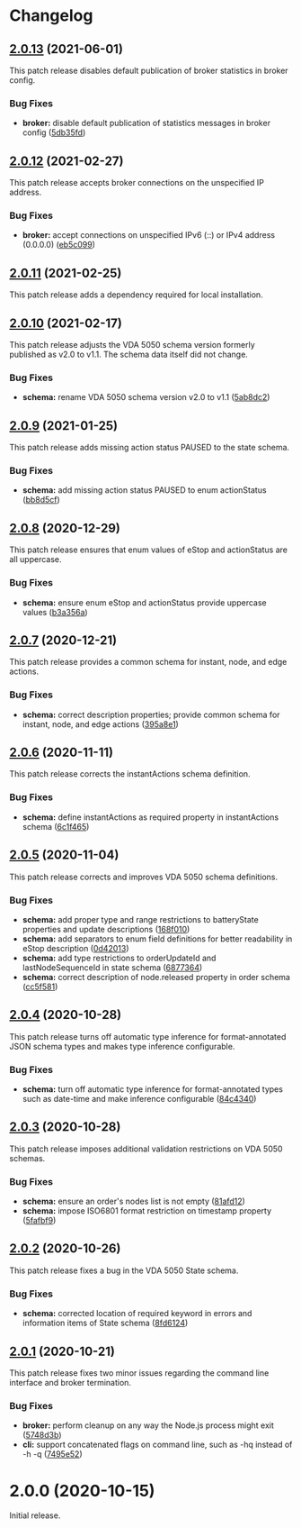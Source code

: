 # Changelog

## [2.0.13](https://github.com/coatyio/vda-5050-cli.js/compare/v2.0.12...v2.0.13) (2021-06-01)

This patch release disables default publication of broker statistics in broker config.

### Bug Fixes

* **broker:** disable default publication of statistics messages in broker config ([5db35fd](https://github.com/coatyio/vda-5050-cli.js/commit/5db35fd140eec7a88a4d0dbeaba1657e95f16306))

## [2.0.12](https://github.com/coatyio/vda-5050-cli.js/compare/v2.0.11...v2.0.12) (2021-02-27)

This patch release accepts broker connections on the unspecified IP address.

### Bug Fixes

* **broker:** accept connections on unspecified IPv6 (::) or IPv4 address (0.0.0.0) ([eb5c099](https://github.com/coatyio/vda-5050-cli.js/commit/eb5c099d8032f864d26ad5d1d51e7c7ae4f1f161))

## [2.0.11](https://github.com/coatyio/vda-5050-cli.js/compare/v2.0.10...v2.0.11) (2021-02-25)

This patch release adds a dependency required for local installation.

## [2.0.10](https://github.com/coatyio/vda-5050-cli.js/compare/v2.0.9...v2.0.10) (2021-02-17)

This patch release adjusts the VDA 5050 schema version formerly published as v2.0 to v1.1.
The schema data itself did not change.

### Bug Fixes

* **schema:** rename VDA 5050 schema version v2.0 to v1.1 ([5ab8dc2](https://github.com/coatyio/vda-5050-cli.js/commit/5ab8dc25c5de603d27b50aa2383acf1a432ed2e6))

## [2.0.9](https://github.com/coatyio/vda-5050-cli.js/compare/v2.0.8...v2.0.9) (2021-01-25)

This patch release adds missing action status PAUSED to the state schema.

### Bug Fixes

* **schema:** add missing action status PAUSED to enum actionStatus ([bb8d5cf](https://github.com/coatyio/vda-5050-cli.js/commit/bb8d5cfa43e4154c5c00a857229c601e897af189))

## [2.0.8](https://github.com/coatyio/vda-5050-cli.js/compare/v2.0.7...v2.0.8) (2020-12-29)

This patch release ensures that enum values of eStop and actionStatus are all uppercase.

### Bug Fixes

* **schema:** ensure enum eStop and actionStatus provide uppercase values ([b3a356a](https://github.com/coatyio/vda-5050-cli.js/commit/b3a356ad9a57ac690fe95db7e54bf6bb1be49be0))

## [2.0.7](https://github.com/coatyio/vda-5050-cli.js/compare/v2.0.6...v2.0.7) (2020-12-21)

This patch release provides a common schema for instant, node, and edge actions.

### Bug Fixes

* **schema:** correct description properties; provide common schema for instant, node, and edge actions ([395a8e1](https://github.com/coatyio/vda-5050-cli.js/commit/395a8e1c099b46ad85540b5a6b1c9a72ef0a76b3))

## [2.0.6](https://github.com/coatyio/vda-5050-cli.js/compare/v2.0.5...v2.0.6) (2020-11-11)

This patch release corrects the instantActions schema definition.

### Bug Fixes

* **schema:** define instantActions as required property in instantActions schema ([6c1f465](https://github.com/coatyio/vda-5050-cli.js/commit/6c1f4653c2ca6e95f2d9fd91b4c3161ae67a0371))

## [2.0.5](https://github.com/coatyio/vda-5050-cli.js/compare/v2.0.4...v2.0.5) (2020-11-04)

This patch release corrects and improves VDA 5050 schema definitions.

### Bug Fixes

* **schema:** add proper type and range restrictions to batteryState properties and update descriptions ([168f010](https://github.com/coatyio/vda-5050-cli.js/commit/168f0107fd16cbf6e5141f8a210dc1ad6199b78e))
* **schema:** add separators to enum field definitions for better readability in eStop description ([0d42013](https://github.com/coatyio/vda-5050-cli.js/commit/0d42013244db49b84caeb15b9fe3f0422fcc4694))
* **schema:** add type restrictions to orderUpdateId and lastNodeSequenceId in state schema ([6877364](https://github.com/coatyio/vda-5050-cli.js/commit/6877364b29cfc84cc17b797b060cd3dcb23fc36b))
* **schema:** correct description of node.released property in order schema ([cc5f581](https://github.com/coatyio/vda-5050-cli.js/commit/cc5f581a67a51a4b2956bf7d86e4107de1bc3845))

## [2.0.4](https://github.com/coatyio/vda-5050-cli.js/compare/v2.0.3...v2.0.4) (2020-10-28)

This patch release turns off automatic type inference for format-annotated JSON schema types
and makes type inference configurable.

### Bug Fixes

* **schema:** turn off automatic type inference for format-annotated types such as date-time and make inference configurable ([84c4340](https://github.com/coatyio/vda-5050-cli.js/commit/84c43402ff872776af4b5e9426b87ed41106409a))

## [2.0.3](https://github.com/coatyio/vda-5050-cli.js/compare/v2.0.2...v2.0.3) (2020-10-28)

This patch release imposes additional validation restrictions on VDA 5050 schemas.

### Bug Fixes

* **schema:** ensure an order's nodes list is not empty ([81afd12](https://github.com/coatyio/vda-5050-cli.js/commit/81afd12d93b48e23cff5642a340a656dff1f6d25))
* **schema:** impose ISO6801 format restriction on timestamp property ([5fafbf9](https://github.com/coatyio/vda-5050-cli.js/commit/5fafbf9c822388af6f12d8ccd44ab5ff9f9c2421))

## [2.0.2](https://github.com/coatyio/vda-5050-cli.js/compare/v2.0.1...v2.0.2) (2020-10-26)

This patch release fixes a bug in the VDA 5050 State schema.

### Bug Fixes

* **schema:** corrected location of required keyword in errors and information items of State schema ([8fd6124](https://github.com/coatyio/vda-5050-cli.js/commit/8fd6124e0fcd709722a241446aa3479036221382))

## [2.0.1](https://github.com/coatyio/vda-5050-cli.js/compare/v2.0.0...v2.0.1) (2020-10-21)

This patch release fixes two minor issues regarding the command line interface and broker termination.

### Bug Fixes

* **broker:** perform cleanup on any way the Node.js process might exit ([5748d3b](https://github.com/coatyio/vda-5050-cli.js/commit/5748d3b5edef55f79535a2e0e616df8a2b42cac1))
* **cli:** support concatenated flags on command line, such as -hq instead of -h -q ([7495e52](https://github.com/coatyio/vda-5050-cli.js/commit/7495e52c1fa1033a3221910bef8328206356565f))

# 2.0.0 (2020-10-15)

Initial release.